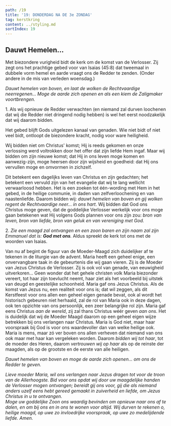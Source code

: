 ```yaml
---
path: /19
title: '19: DONDERDAG NA DE 3e ZONDAG'
tag: kerstkring
content: ../styling.md
sortIndex: 19
---
```


## Dauwt Hemelen...

Met biezondere vurigheid bidt de kerk om de komst van de Verlosser. Zij zegt ons het prachtige gebed voor van Isaias (45:8) dat tweemaal in dubbele vorm hemel en aarde vraagt ons de Redder te zenden. (Onder andere in de mis van verleden woensdag.)

_Dauwt hemelen van boven, en laat de wolken de Rechtvaardige neerregenen..._ _Moge de aarde zich openen en als een kiem de Zaligmaker voortbrengen._

1\. Als wij opnieuw de Redder verwachten (en niemand zal durven loochenen dat wij die Redder
niet dringend nodig hebben) is wel het eerst noodzakelijk dat wij daarom bidden.

Het gebed blijft Gods uitgelezen kanaal van genaden. Wie niet bidt of niet veel bidt, ontloopt de biezondere kracht, nodig voor ware heiligheid.

Wij bidden niet om Christus' komst; Hij is reeds gekomen en onze verlossing werd voltrokken door het offer dat zijn liefde Hem ingaf. Maar wij bidden om zijn nieuwe komst; dat Hij in ons leven moge komen en aanwezig-zijn, moge heersen door zijn wijsheid en goedheid: dat Hij ons vervullen moge en omvormen in zichzelf.

Dit betekent een dagelijks leven van Christus en zijn gedachten; het betekent een vervuld zijn van het evangelie dat wij te lang wellicht verwaarloosd hebben. Het is een zoeken tot één-wording met Hem in het gebed, in de heilige communie, in daden van zelfverloochening en van naastenliefde. Daarom bidden wij: _dauwt hemelen van boven en gij wolken regent de Rechtvaardige neer... in ons hart_. Wij bidden dat God ons Christus moge geven, dat de goddelijke Verlosser werkelijk voor ons moge gaan betekenen wat Hij volgens Gods plannen voor ons zijn zou: _bron van leven, bron van liefde, bron van geluk en van vereniging met God._

2\. _Zie een maagd zal ontvangen en een zoon baren en zijn naam zal zijn Emmanuel dat is: __God met ons__._ Aldus spreekt de kerk tot ons met de woorden van Isaias.

Van nu af begint de figuur van de Moeder-Maagd zich duidelijker af te tekenen in de liturgie van de advent. Maria heeft een geheel enige, een onvervangbare taak in de gebeurtenis die wij gaan vieren. Zij is de Moeder van Jezus Christus de Verlosser. Zij is ook vol van genade, van eeuwigheid uitverkoren... Geen wonder dat het gehele christen volk Maria biezonder vereert, tot haar zijn toevlucht neemt, haar ziet als het voorbeeld bij uitstek van deugd en geestelijke schoonheid. Maria gaf ons Jezus Christus. Als de komst van Jezus nu, een realiteit voor ons is; dat wil zeggen, als dit Kerstfeest voor ons allen een geheel eigen genade bevat, ook al wordt het historisch gebeuren niet herhaald, zal de rol van Maria ook in deze dagen, ook ten opzichte van ons persoonlijk, een zeer belangrijke rol zijn. Maria gaf eens Christus _aan de wereld_, zij zal thans Christus wéér geven _aan ons_. Het is duidelijk dat wij de Moeder Maagd daarom op een geheel eigen wijze betrekken bij ons verlangen naar Christus. Maria is God niet, maar haar voorspraak bij God is voor ons waardevoller dan van welke heilige ook. Maria is mens, maar zó ver boven ons allen verheven dat niemand van ons ook maar met haar kan vergeleken worden. Daarom _bidden wij tot haar_, tot de moeder des Heren, daarom _vertrouwen wij op haar_ als op de reinste der maagden, als op de grootste en de eerste van alle heiligen.

_Dauwt hemelen van boven en moge de aarde zich openen... om ons de Redder te geven._

_Lieve moeder Maria, wil ons verlangen naar Jezus dragen tot voor de troon van de Allerhoogste. Bid voor ons opdat wij door uw maagdelijke handen de Verlosser mogen ontvangen; bereidt gij ons voor, gij die als niemand anders uzelf eens hebt gereed gemaakt in zuiverheid en liefde, om Jezus Christus in u te ontvangen._  
_Moge uw goddelijke Zoon ons waardig bevinden om opnieuw naar ons af te dalen, en om bij ons en in ons te wonen voor altijd. Wij durven te rekenen o, heilige maagd, op uwe zo invloedrijke voorspraak, op uwe zo medelijdende liefde. Amen._
